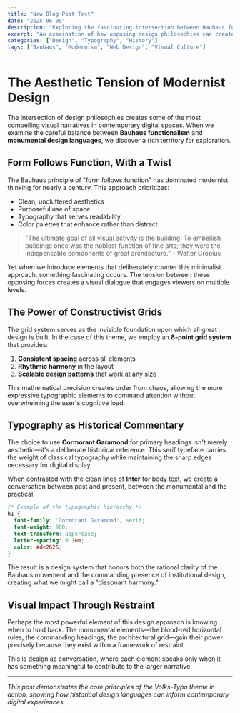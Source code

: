 ```yaml
---
title: "New Blog Post Test"
date: "2025-06-08"
description: "Exploring the fascinating intersection between Bauhaus functionalism and monumental design"
excerpt: "An examination of how opposing design philosophies can create compelling visual narratives in contemporary digital spaces."
categories: ["Design", "Typography", "History"]
tags: ["Bauhaus", "Modernism", "Web Design", "Visual Culture"]
---
```


# The Aesthetic Tension of Modernist Design

The intersection of design philosophies creates some of the most compelling visual narratives in contemporary digital spaces. When we examine the careful balance between **Bauhaus functionalism** and **monumental design languages**, we discover a rich territory for exploration.

## Form Follows Function, With a Twist

The Bauhaus principle of "form follows function" has dominated modernist thinking for nearly a century. This approach prioritizes:

- Clean, uncluttered aesthetics
- Purposeful use of space
- Typography that serves readability
- Color palettes that enhance rather than distract

> "The ultimate goal of all visual activity is the building! To embellish buildings once was the noblest function of fine arts; they were the indispensable components of great architecture." - Walter Gropius

Yet when we introduce elements that deliberately counter this minimalist approach, something fascinating occurs. The tension between these opposing forces creates a visual dialogue that engages viewers on multiple levels.

## The Power of Constructivist Grids

The grid system serves as the invisible foundation upon which all great design is built. In the case of this theme, we employ an **8-point grid system** that provides:

1. **Consistent spacing** across all elements
2. **Rhythmic harmony** in the layout
3. **Scalable design patterns** that work at any size

This mathematical precision creates order from chaos, allowing the more expressive typographic elements to command attention without overwhelming the user's cognitive load.

## Typography as Historical Commentary

The choice to use **Cormorant Garamond** for primary headings isn't merely aesthetic—it's a deliberate historical reference. This serif typeface carries the weight of classical typography while maintaining the sharp edges necessary for digital display.

When contrasted with the clean lines of **Inter** for body text, we create a conversation between past and present, between the monumental and the practical.

```css
/* Example of the typographic hierarchy */
h1 {
  font-family: 'Cormorant Garamond', serif;
  font-weight: 900;
  text-transform: uppercase;
  letter-spacing: 0.1em;
  color: #dc2626;
}
```

The result is a design system that honors both the rational clarity of the Bauhaus movement and the commanding presence of institutional design, creating what we might call a "dissonant harmony."

## Visual Impact Through Restraint

Perhaps the most powerful element of this design approach is knowing when to hold back. The monumental elements—the blood-red horizontal rules, the commanding headings, the architectural grid—gain their power precisely because they exist within a framework of restraint.

This is design as conversation, where each element speaks only when it has something meaningful to contribute to the larger narrative.

---

*This post demonstrates the core principles of the Volks-Typo theme in action, showing how historical design languages can inform contemporary digital experiences.*